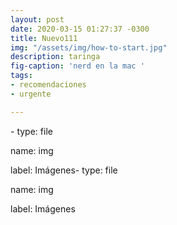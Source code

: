 ```yaml
---
layout: post
date: 2020-03-15 01:27:37 -0300
title: Nuevo111
img: "/assets/img/how-to-start.jpg"
description: taringa
fig-caption: 'nerd en la mac '
tags:
- recomendaciones
- urgente

---
```

\- type: file

  name: img

  label: Imágenes- type: file

  name: img

  label: Imágenes